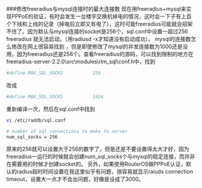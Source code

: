 ###修改freeradius与mysql连接时的最大连接数
现在用freeradius+mysql来实现PPPoE的验证，有时会发生一台楼宇交换机掉电的情况，这时会一下子有上百个下线和上线的记录（掉电后立即又有电了），这时可能freeradius可能就会招架不住了。因为默认与mysql连接的socket是256个，sql.conf中设置一超过256 freeradius 就无法启动。（用radiusd -x才知道没有启动成功）。
mysql的连接数怎么修改在网上很容易找到 ，但是即使修改了mysql的并发连接数为1000还是没用，因为freeradius还是256个。查看freeradius的源码，可以找到限制的地方在 freeradius-server-2.2.0\src\modules\rlm_sql\conf.h中，找到
```bash
#define MAX_SQL_SOCKS			256
```
改成
```bash
#define MAX_SQL_SOCKS			1024
```
重新编译一次，然后在sql.conf中找到
```bash
vi /etc/raddb/sql.conf
```
```bash
# number of sql connections to make to server
num_sql_socks = 256
```
原来的256就可以设置大于256的数字了，但是还是不要设置得太大才好，因为freeradius一运行的时候就会创建num_sql_socks个与mysql的稳定连接，而并非在需要用的时候才创建socket的。
另外，如果使用RouterOS做PPPoE认证，默认的radius超时时间设置在我这里似乎有问题，很容易就显示raiuds connection timeout，设置大一点才不会出问题，好像是设成了3000。
